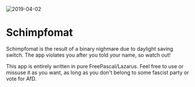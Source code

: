 ![2019-04-02](https://user-images.githubusercontent.com/23148422/55403963-420a5580-5557-11e9-9531-76b9229750ef.png)

# Schimpfomat
Schimpfomat is the result of a binary nighmare due to daylight saving switch. The app violates you after you told your name, so watch out!

This app is entirely written in pure FreePascal/Lazarus. Feel free to use or missuse it as you want, as long as you don't belong to some fascist party or vote for AfD.
